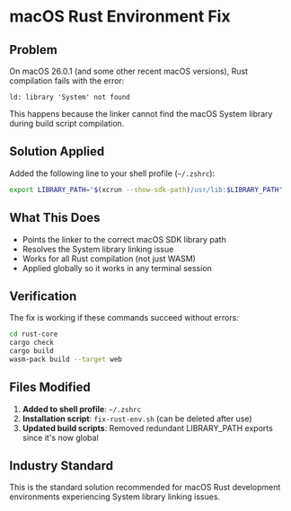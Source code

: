 # macOS Rust Environment Fix

## Problem
On macOS 26.0.1 (and some other recent macOS versions), Rust compilation fails with the error:
```
ld: library 'System' not found
```

This happens because the linker cannot find the macOS System library during build script compilation.

## Solution Applied
Added the following line to your shell profile (`~/.zshrc`):

```bash
export LIBRARY_PATH="$(xcrun --show-sdk-path)/usr/lib:$LIBRARY_PATH"
```

## What This Does
- Points the linker to the correct macOS SDK library path
- Resolves the System library linking issue
- Works for all Rust compilation (not just WASM)
- Applied globally so it works in any terminal session

## Verification
The fix is working if these commands succeed without errors:
```bash
cd rust-core
cargo check
cargo build
wasm-pack build --target web
```

## Files Modified
1. **Added to shell profile**: `~/.zshrc`
2. **Installation script**: `fix-rust-env.sh` (can be deleted after use)
3. **Updated build scripts**: Removed redundant LIBRARY_PATH exports since it's now global

## Industry Standard
This is the standard solution recommended for macOS Rust development environments experiencing System library linking issues.